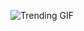 
<!-- GIF_SECTION -->
![Trending GIF](https://media4.giphy.com/media/v1.Y2lkPThiYjIxNzcyaTNvdncxdDRjNjA4eG53dWluaWY2MWR2bGNoNWtyY2szaXo4ZHlibSZlcD12MV9naWZzX3NlYXJjaCZjdD1n/7erBV7JsTvPuU/giphy.gif)
<!-- END_GIF_SECTION -->
